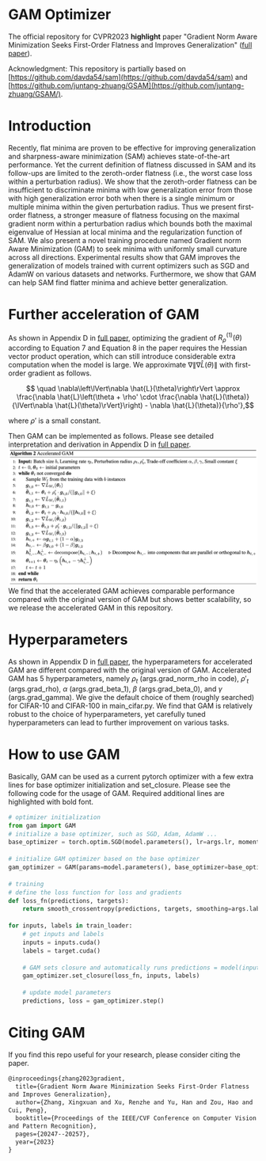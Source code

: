 # GAM Optimizer
The official repository for CVPR2023 **highlight** paper "Gradient Norm Aware Minimization Seeks First-Order Flatness and Improves Generalization" ([full paper](https://arxiv.org/abs/2303.03108)).

Acknowledgment: This repository is partially based on [https://github.com/davda54/sam](https://github.com/davda54/sam) and [https://github.com/juntang-zhuang/GSAM](https://github.com/juntang-zhuang/GSAM/).

# Introduction
Recently, flat minima are proven to be effective for improving generalization and sharpness-aware minimization (SAM) achieves state-of-the-art performance. Yet the current definition of flatness discussed in SAM and its follow-ups are limited to the zeroth-order flatness (i.e., the worst case loss within a perturbation radius). We show that the zeroth-order flatness can be insufficient to discriminate minima with low generalization error from those with high generalization error both when there is a single minimum or multiple minima within the given perturbation radius. Thus we present first-order flatness, a stronger measure of flatness focusing on the maximal gradient norm within a perturbation radius which bounds both the maximal eigenvalue of Hessian at local minima and the regularization function of SAM. We also present a novel training procedure named Gradient norm Aware Minimization (GAM) to seek minima with uniformly small curvature across all directions. Experimental results show that GAM improves the generalization of models trained with current optimizers such as SGD and AdamW on various datasets and networks. Furthermore, we show that GAM can help SAM find flatter minima and achieve better generalization.

# Further acceleration of GAM
As shown in Appendix D in [full paper](https://arxiv.org/abs/2303.03108), optimizing the gradient of $R^{(1)}_{\rho}(\theta)$ according to Equation 7 and Equation 8 in the paper requires the Hessian vector product operation, which can still introduce considerable extra computation when the model is large. We approximate $\nabla\lVert\nabla \hat{L}(\theta)\rVert$ with first-order gradient as follows. 

$$ \quad \nabla\left\lVert\nabla \hat{L}(\theta)\right\rVert \approx \frac{\nabla \hat{L}\left(\theta + \rho' \cdot \frac{\nabla \hat{L}(\theta)}{\lVert\nabla \hat{L}(\theta)\rVert}\right) - \nabla \hat{L}(\theta)}{\rho'},$$

where $\rho'$ is a small constant.

Then GAM can be implemented as follows. Please see detailed interpretation and derivation in Appendix D in [full paper](https://arxiv.org/abs/2303.03108). ![GAM algorithm](/images/gam_algorithm.png?raw=true "Title") We find that the accelerated GAM achieves comparable performance compared with the original version of GAM but shows better scalability, so we release the accelerated GAM in this repository. 

# Hyperparameters
As shown in Appendix D in [full paper](https://arxiv.org/abs/2303.03108), the hyperparameters for accelerated GAM are different compared with the original version of GAM. Accelerated GAM has 5 hyperparameters, namely $\rho_t$ (args.grad_norm_rho in code), $\rho'_t$ (args.grad_rho), $\alpha$ (args.grad_beta_1), $\beta$ (args.grad_beta_0), and $\gamma$ (args.grad_gamma). We give the default choice of them (roughly searched) for CIFAR-10 and CIFAR-100 in main_cifar.py. We find that GAM is relatively robust to the choice of hyperparameters, yet carefully tuned hyperparameters can lead to further improvement on various tasks.

# How to use GAM
Basically, GAM can be used as a current pytorch optimizer with a few extra lines for base optimizer initialization and set_closure. Please see the following code for the usage of GAM. Required additional lines are highlighted with bold font.

```python
# optimizer initialization
from gam import GAM
# initialize a base optimizer, such as SGD, Adam, AdamW ...
base_optimizer = torch.optim.SGD(model.parameters(), lr=args.lr, momentum=args.momentum, weight_decay=args.weight_decay)

# initialize GAM optimizer based on the base optimizer
gam_optimizer = GAM(params=model.parameters(), base_optimizer=base_optimizer, model=model, args=args)

# training
# define the loss function for loss and gradients
def loss_fn(predictions, targets):
    return smooth_crossentropy(predictions, targets, smoothing=args.label_smoothing).mean()

for inputs, labels in train_loader:
    # get inputs and labels
    inputs = inputs.cuda()
    labels = target.cuda()

    # GAM sets closure and automatically runs predictions = model(inputs), loss = loss_fn(predictions, targets), loss.backward() in it 
    gam_optimizer.set_closure(loss_fn, inputs, labels)

    # update model parameters
    predictions, loss = gam_optimizer.step()

```


# Citing GAM
If you find this repo useful for your research, please consider citing the paper.
```
@inproceedings{zhang2023gradient,
  title={Gradient Norm Aware Minimization Seeks First-Order Flatness and Improves Generalization},
  author={Zhang, Xingxuan and Xu, Renzhe and Yu, Han and Zou, Hao and Cui, Peng},
  booktitle={Proceedings of the IEEE/CVF Conference on Computer Vision and Pattern Recognition},
  pages={20247--20257},
  year={2023}
}
```
